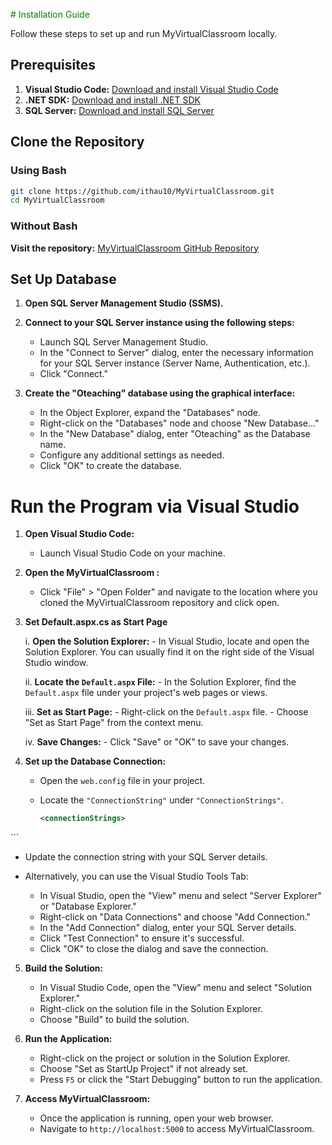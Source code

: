 <span style="color:green"># Installation Guide</span>

Follow these steps to set up and run MyVirtualClassroom locally.

## Prerequisites

1. **Visual Studio Code:** [Download and install Visual Studio Code](https://code.visualstudio.com/download)
2. **.NET SDK:** [Download and install .NET SDK](https://dotnet.microsoft.com/download)
3. **SQL Server:** [Download and install SQL Server](https://www.microsoft.com/en-us/sql-server/sql-server-downloads)

## Clone the Repository

### Using Bash

```bash
git clone https://github.com/ithau10/MyVirtualClassroom.git
cd MyVirtualClassroom
```

### Without Bash

**Visit the repository:** [MyVirtualClassroom GitHub Repository](https://github.com/ithau10/MyVirtualClassroom)

## Set Up Database

1. **Open SQL Server Management Studio (SSMS).**

2. **Connect to your SQL Server instance using the following steps:**
   - Launch SQL Server Management Studio.
   - In the "Connect to Server" dialog, enter the necessary information for your SQL Server instance (Server Name, Authentication, etc.).
   - Click "Connect."

3. **Create the "Oteaching" database using the graphical interface:**
   - In the Object Explorer, expand the "Databases" node.
   - Right-click on the "Databases" node and choose "New Database..."
   - In the "New Database" dialog, enter "Oteaching" as the Database name.
   - Configure any additional settings as needed.
   - Click "OK" to create the database.



# Run the Program via Visual Studio

1. **Open Visual Studio Code:**
   - Launch Visual Studio Code on your machine.

2. **Open the MyVirtualClassroom :**
   - Click "File" > "Open Folder" and navigate to the location where you cloned the MyVirtualClassroom repository and click open.

3. **Set Default.aspx.cs as Start Page**

      i. **Open the Solution Explorer:**
         - In Visual Studio, locate and open the Solution Explorer. You can usually find it on the right side of the Visual Studio window.
      
      ii. **Locate the `Default.aspx` File:**
         - In the Solution Explorer, find the `Default.aspx` file under your project's web pages or views.
      
      iii. **Set as Start Page:**
         - Right-click on the `Default.aspx` file.
         - Choose "Set as Start Page" from the context menu.
      
      iv. **Save Changes:**
         - Click "Save" or "OK" to save your changes.

4. **Set up the Database Connection:**
   - Open the `web.config` file in your project.
   - Locate the `"ConnectionString"` under `"ConnectionStrings"`.

     ```xml
     <connectionStrings>
  <add name="OTeachingConnectionString" connectionString="Data Source=DESKTOP-xcsv78;Initial Catalog=OTeaching;Integrated Security=True" providerName="System.Data.SqlClient"/>
  <add name="OTeaching" connectionString="Data Source=DESKTOP-xcsv78;Initial Catalog=OTeaching;Integrated Security=True"/>
  <add name="OTeachingConnectionString2" connectionString="Data Source=DESKTOP-xcsv78;Initial Catalog=OTeaching;Integrated Security=True" providerName="System.Data.SqlClient"/>
      </connectionStrings>
     ```

   - Update the connection string with your SQL Server details.

   - Alternatively, you can use the Visual Studio Tools Tab:
     - In Visual Studio, open the "View" menu and select "Server Explorer" or "Database Explorer."
     - Right-click on "Data Connections" and choose "Add Connection."
     - In the "Add Connection" dialog, enter your SQL Server details.
     - Click "Test Connection" to ensure it's successful.
     - Click "OK" to close the dialog and save the connection.



5. **Build the Solution:**
   - In Visual Studio Code, open the "View" menu and select "Solution Explorer."
   - Right-click on the solution file in the Solution Explorer.
   - Choose "Build" to build the solution.

6. **Run the Application:**
   - Right-click on the project or solution in the Solution Explorer.
   - Choose "Set as StartUp Project" if not already set.
   - Press `F5` or click the "Start Debugging" button to run the application.

7. **Access MyVirtualClassroom:**
   - Once the application is running, open your web browser.
   - Navigate to `http://localhost:5000` to access MyVirtualClassroom.

